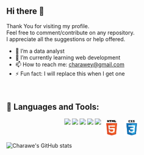## Hi there 👋

Thank You for visiting my profile.<br>
Feel free to comment/contribute on any repository.<br>
I appreciate all the suggestions or help offered.<br>
- 🔭 I’m a data analyst
- 🌱 I’m currently learning web development 
- 📫 How to reach me: charawey@gmail.com
- ⚡ Fun fact: I will replace this when I get one 

<br />

## 🧰 Languages and Tools:
<p align="center">
<img src="https://www.vectorlogo.zone/logos/python/python-ar21.svg">
<img src="https://www.vectorlogo.zone/logos/C/C-ar21.svg">
<img src="https://www.vectorlogo.zone/logos/javascript/javascript-ar21.svg">
<img src="https://www.vectorlogo.zone/logos/angular/angular-ar21.svg">
<img src="https://www.vectorlogo.zone/logos/java/java-ar21.svg">
<img src="https://raw.githubusercontent.com/github/explore/80688e429a7d4ef2fca1e82350fe8e3517d3494d/topics/html/html.png" alt="CSS" height="40" style="vertical-align:top; margin:4px">
<img src="https://raw.githubusercontent.com/github/explore/80688e429a7d4ef2fca1e82350fe8e3517d3494d/topics/css/css.png" alt="CSS" height="40" style="vertical-align:top; margin:4px">
</p>


![Charawe's GitHub stats](https://github-readme-stats.vercel.app/api?username=Charawey-X&show_icons=true&theme=merko&hide=stars)
